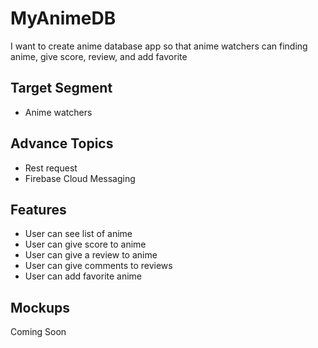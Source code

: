 # MyAnimeDB

I want to create anime database app so that anime watchers can finding anime, give score, review, and add favorite

## Target Segment

- Anime watchers

## Advance Topics

- Rest request
- Firebase Cloud Messaging

## Features

- User can see list of anime
- User can give score to anime
- User can give a review to anime
- User can give comments to reviews
- User can add favorite anime

## Mockups

Coming Soon

